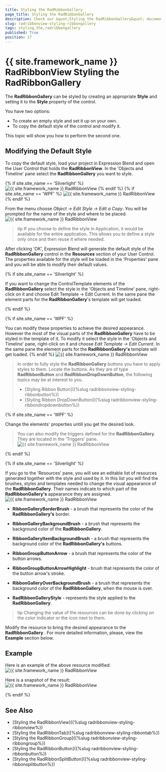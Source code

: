 ```yaml
---
title: Styling the RadRibbonGallery
page_title: Styling the RadRibbonGallery
description: Check our &quot;Styling the RadRibbonGallery&quot; documentation article for the RadRibbonView {{ site.framework_name }} control.
slug: radribbonview-styling-ribbongallery
tags: styling,the,radribbongallery
published: True
position: 17
---
```


# {{ site.framework_name }} RadRibbonView Styling the RadRibbonGallery

The __RadRibbonGallery__ can be styled by creating an appropriate __Style__ and setting it to the __Style__ property of the control.			

You have two options:

* To create an empty style and set it up on your own.
* To copy the default style of the control and modify it.

This topic will show you how to perform the second one.

## Modifying the Default Style

To copy the default style, load your project in Expression Blend and open the User Control that holds the __RadRibbonView__. In the 'Objects and Timeline' pane select the __RadRibbonGallery__ you want to style.
				

{% if site.site_name == 'Silverlight' %}
![{{ site.framework_name }} RadRibbonView  ](images/RibbonView_Styling_Gallery_Locate.png)
{% endif %}
{% if site.site_name == 'WPF' %}
![{{ site.framework_name }} RadRibbonView  ](images/RibbonView_Styling_Gallery_LocateWPF.png)
{% endif %}

From the menu choose *Object -> Edit Style -> Edit a Copy*. You will be prompted for the name of the style and where to be placed.
![{{ site.framework_name }} RadRibbonView  ](images/RibbonView_Styling_Gallery_CreateStyle.png)

>tip If you choose to define the style in Application, it would be available for the entire application. This allows you to define a style only once and then reuse it where needed.

After clicking 'OK', Expression Blend will generate the default style of the __RadRibbonGallery__ control in the __Resources__ section of your User Control. The properties available for the style will be loaded in the 'Properties' pane and you will be able to modify their default values.

{% if site.site_name == 'Silverlight' %}

If you want to change the ControlTemplate elements of the __RadRibbonGallery__ select the style in the 'Objects and Timeline' pane, right-click on it and choose Edit Template -> Edit Current. In the same pane the element parts for the __RadRibbonGallery__'s template will get loaded.

{% endif %}

{% if site.site_name == 'WPF' %}

You can modify these properties to achieve the desired appearance. However the most of the visual parts of the __RadRibbonGallery__ have to be styled in the template of it. To modify it select the style in the 'Objects and Timeline' pane, right-click on it and choose *Edit Template -> Edit Current*. In the same pane the element parts for the __RadRibbonGallery's__ template will get loaded.
{% endif %}
![{{ site.framework_name }} RadRibbonView  ](images/RibbonView_Styling_Gallery_ControlTemplate.png)

>In order to fully style the __RadRibbonGallery__ buttons you have to apply styles to them. Locate the buttons. As they are of type __RadRibbonButton__ and __RadRibbonDropDownButton__, the following topics may be at interest to you.
>	- [Styling Ribbon Button]({%slug radribbonview-styling-ribbonbutton%})
>	- [Styling Ribbon DropDownButton]({%slug radribbonview-styling-ribbondropdownbutton%})

{% if site.site_name == 'WPF' %}

Change the elements' properties untill you get the desired look.

>You can also modify the triggers defined for the __RadRibbonGallery__. They are located in the 'Triggers' pane.
>![{{ site.framework_name }} RadRibbonView  ](images/RibbonView_Styling_Gallery_Triggers.png)

{% endif %}

{% if site.site_name == 'Silverlight' %}

If you go to the 'Resources' pane, you will see an editable list of resources generated together with the style and used by it. In this list you will find the brushes, styles and templates needed to change the visual appearance of the __RadRibbonGallery__. Their names indicate to which part of the __RadRibbonGallery's__ appearance they are assigned.
![{{ site.framework_name }} RadRibbonView  ](images/RibbonView_Styling_Gallery_Resources.png)

* __RibbonGalleryBorderBrush__ - a brush that represents the color of the __RadRibbonGallery's__ border.				

* __RibbonGalleryBackgroundBrush__ - a brush that represents the background color of the __RadRibbonGallery__.					

* __RibbonGalleryItemBackgroundBrush__ - a brush that represents the background color of the __RadRibbonGallery's__ buttons.					

* __RibbonGroupButtonArrow__ - a brush that represents the color of the button arrows.					

* __RibbonGroupButtonArrowHighlight__ - brush that represents the color of the button arrow's stroke.					

* __RibbonGalleryOverBackgroundBrush__ - a brush that represents the background color of the __RadRibbonGallery__, when the mouse is over.					

* __RadRibbonGalleryStyle__ - represents the style applied to the __RadRibbonGallery__.					

>tip Changing the value of the resources can be done by clicking on the color indicator or the icon next to them.

Modify the resource to bring the desired appearance to the __RadRibbonGallery__ . For more detailed information, please, view the __Example__ section below.

## Example

Here is an example of the above resource modified:
![{{ site.framework_name }} RadRibbonView  ](images/RibbonView_Styling_Gallery_ResourcesModified.png)

Here is a snapshot of the result:
![{{ site.framework_name }} RadRibbonView  ](images/RibbonView_Styling_Gallery_Example.png)

{% endif %}

## See Also
 * [Styling the RadRibbonView]({%slug radribbonview-styling-ribbonview%})
 * [Styling the RadRibbonTab]({%slug radribbonview-styling-ribbontab%})
 * [Styling the RadRibbonGroup]({%slug radribbonview-styling-ribbongroup%})
 * [Styling the RadRibbonButton]({%slug radribbonview-styling-ribbonbutton%})
 * [Styling the RadRibbonSplitButton]({%slug radribbonview-styling-ribbonsplitbutton%})